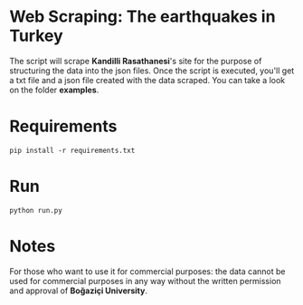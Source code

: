 # Web Scraping: The earthquakes in Turkey

The script will scrape **Kandilli Rasathanesi**'s site for the purpose of structuring the data into the json files.
Once the script is executed, you'll get a txt file and a json file created with the data scraped. You can take a look on the folder **examples**.

# Requirements

    pip install -r requirements.txt
    
# Run

    python run.py
    
# Notes

For those who want to use it for commercial purposes: the data cannot be used for commercial purposes in any way without the written permission and approval of **Boğaziçi University**.
